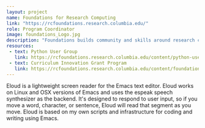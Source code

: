```yaml
---
layout: project
name: Foundations for Research Computing
link: "https://rcfoundations.research.columbia.edu/"
role: Program Coordinator
image: foundations_Logo.jpg
description: "Foundations builds community and skills around research computing at Columbia University, and in its first three years trained over 3,0000 graduate student and postdoctoral researchers at over 85 events."
resources:
 - text: Python User Group
   link: https://rcfoundations.research.columbia.edu/content/python-user-group
 - text: Curriculum Innovation Grant Program
   link: https://rcfoundations.research.columbia.edu/content/foundations-curriculum-innovation-grant-program
---
```


<p>
	Eloud is a lightweight screen reader for the Emacs text editor. Eloud works on Linux and OSX versions of Emacs and uses the espeak speech synthesizer as the backend. It's designed to respond to user input, so if you move a word, character, or sentence, Eloud will read that segment as you move. Eloud is based on my own scripts and infrastructure for coding and writing using Emacs.
	</p>
	
	
	


